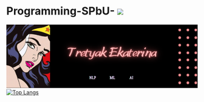 # Programming-SPbU-  <img src="https://uploads-ssl.webflow.com/5dd5b1adcd567c62a35dffb8/5e6796fdb8d9bb603797f20d_GXBKL-A6A1EJJLTS.gif" width="50px">
[![Header](https://github.com/ekaterinatretyak/Programming-SPbU-/blob/main/Ekaterina%20tretyak.png "Header")](https://some-url.dev/)
[![Top Langs](https://github-readme-stats.vercel.app/api/top-langs/?username=ekaterinatretyak&layout=compact)](https://github.com/anuraghazra/github-readme-stats)
